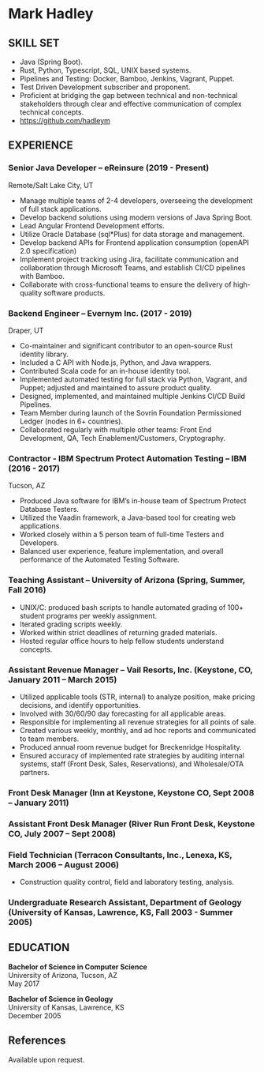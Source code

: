 # Mark Hadley

## SKILL SET
- Java (Spring Boot).
- Rust, Python, Typescript, SQL, UNIX based systems.
- Pipelines and Testing: Docker, Bamboo, Jenkins, Vagrant, Puppet.
- Test Driven Development subscriber and proponent.
- Proficient at bridging the gap between technical and non-technical stakeholders through clear and effective communication of complex technical concepts.
- https://github.com/hadleym

## EXPERIENCE
### Senior Java Developer – eReinsure (2019 - Present)
Remote/Salt Lake City, UT
- Manage multiple teams of 2-4 developers, overseeing the development of full stack applications.
- Develop backend solutions using modern versions of Java Spring Boot.
- Lead Angular Frontend Development efforts.
- Utilize Oracle Database (sql*Plus) for data storage and management.
- Develop backend APIs for Frontend application consumption (openAPI 2.0 specification) 
- Implement project tracking using Jira, facilitate communication and collaboration through Microsoft Teams, and establish CI/CD pipelines with Bamboo.
- Collaborate with cross-functional teams to ensure the delivery of high-quality software products.

### Backend Engineer – Evernym Inc. (2017 - 2019)
Draper, UT
- Co-maintainer and significant contributor to an open-source Rust identity library.
- Included a C API with Node.js, Python, and Java wrappers.
- Contributed Scala code for an in-house identity tool.
- Implemented automated testing for full stack via Python, Vagrant, and Puppet; adjusted and maintained to assure product quality.
- Designed, implemented, and maintained multiple Jenkins CI/CD Build Pipelines.
- Team Member during launch of the Sovrin Foundation Permissioned Ledger (nodes in 6+ countries).
- Collaborated regularly with multiple other teams: Front End Development, QA, Tech Enablement/Customers, Cryptography.

### Contractor - IBM Spectrum Protect Automation Testing – IBM (2016 - 2017)
Tucson, AZ
- Produced Java software for IBM’s in-house team of Spectrum Protect Database Testers.
- Utilized the Vaadin framework, a Java-based tool for creating web applications.
- Worked closely within a 5 person team of full-time Testers and Developers.
- Balanced user experience, feature implementation, and overall performance of the Automated Testing Software.

### Teaching Assistant – University of Arizona (Spring, Summer, Fall 2016)
- UNIX/C: produced bash scripts to handle automated grading of 100+ student programs per weekly assignment.
- Iterated grading scripts weekly.
- Worked within strict deadlines of returning graded materials.
- Hosted regular office hours to help fellow students understand concepts.

### Assistant Revenue Manager – Vail Resorts, Inc. (Keystone, CO, January 2011 – March 2015)
- Utilized applicable tools (STR, internal) to analyze position, make pricing decisions, and identify opportunities.
- Involved with 30/60/90 day forecasting for all applicable areas.
- Responsible for implementing all revenue strategies for all points of sale.
- Created various weekly, monthly, and ad hoc reports and communicated to team members.
- Produced annual room revenue budget for Breckenridge Hospitality.
- Ensured accuracy of implemented rate strategies by auditing internal systems, staff (Front Desk, Sales, Reservations), and Wholesale/OTA partners.

### Front Desk Manager (Inn at Keystone, Keystone CO, Sept 2008 – January 2011)

### Assistant Front Desk Manager (River Run Front Desk, Keystone CO, July 2007 – Sept 2008)

### Field Technician (Terracon Consultants, Inc., Lenexa, KS, March 2006 – August 2006)
- Construction quality control, field and laboratory testing, analysis.

### Undergraduate Research Assistant, Department of Geology (University of Kansas, Lawrence, KS, Fall 2003 - Summer 2005)

## EDUCATION
**Bachelor of Science in Computer Science**  
University of Arizona, Tucson, AZ  
May 2017

**Bachelor of Science in Geology**  
University of Kansas, Lawrence, KS  
December 2005

## References
Available upon request.

